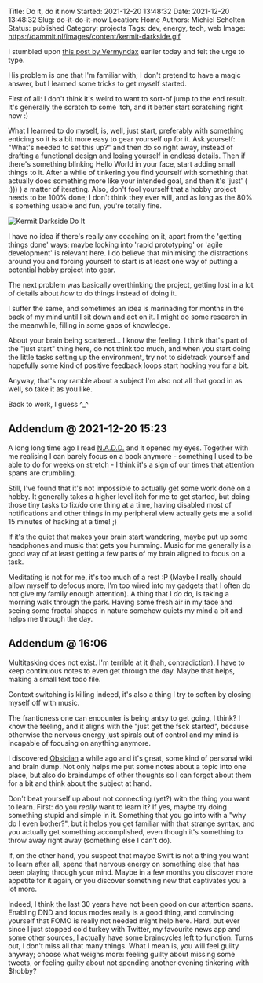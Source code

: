 Title: Do it, do it now
Started: 2021-12-20 13:48:32
Date: 2021-12-20 13:48:32
Slug: do-it-do-it-now
Location: Home
Authors: Michiel Scholten
Status: published
Category: projects
Tags: dev, energy, tech, web
Image: https://dammit.nl/images/content/kermit-darkside.gif

I stumbled upon [this post by Vermyndax](https://galaxycow.com/2021/12/19/breaking-things-down/) earlier today and felt the urge to type.

His problem is one that I'm familiar with; I don't pretend to have a magic answer, but I learned some tricks to get myself started.

First of all: I don't think it's weird to want to sort-of jump to the end result. It's generally the scratch to some itch, and it better start scratching right now :)

What I learned to do myself, is, well, just start, preferably with something enticing so it is a bit more easy to gear yourself up for it. Ask yourself: "What's needed to set this up?" and then do so right away, instead of drafting a functional design and losing yourself in endless details. Then if there's something blinking Hello World in your face, start adding small things to it. After a while of tinkering you find yourself with something that actually does something more like your intended goal, and then it's 'just' ( :))) ) a matter of iterating. Also, don't fool yourself that a hobby project needs to be 100% done; I don't think they ever will, and as long as the 80% is something usable and fun, you're totally fine.

![Kermit Darkside Do It](https://dammit.nl/images/content/kermit-darkside.gif)

I have no idea if there's really any coaching on it, apart from the 'getting things done' ways; maybe looking into 'rapid prototyping' or 'agile development' is relevant here. I do believe that minimising the distractions around you and forcing yourself to start is at least one way of putting a potential hobby project into gear.

The next problem was basically overthinking the project, getting lost in a lot of details about *how* to do things instead of doing it.

I suffer the same, and sometimes an idea is marinading for months in the back of my mind until I sit down and act on it. I might do some research in the meanwhile, filling in some gaps of knowledge.

About your brain being scattered... I know the feeling. I think that's part of the "just start" thing here, do not think too much, and when you start doing the little tasks setting up the environment, try not to sidetrack yourself and hopefully some kind of positive feedback loops start hooking you for a bit.

Anyway, that's my ramble about a subject I'm also not all that good in as well, so take it as you like.

Back to work, I guess ^_^


## Addendum @ 2021-12-20 15:23

A long long time ago I read [N.A.D.D.](https://randsinrepose.com/archives/nadd/) and it opened my eyes. Together with me realising I can barely focus on a book anymore - something I used to be able to do for weeks on stretch - I think it's a sign of our times that attention spans are crumbling.

Still, I've found that it's not impossible to actually get some work done on a hobby. It generally takes a higher level itch for me to get started, but doing those tiny tasks to fix/do one thing at a time, having disabled most of notifications and other things in my peripheral view actually gets me a solid 15 minutes of hacking at a time! ;)

If it's the quiet that makes your brain start wandering, maybe put up some headphones and music that gets you humming. Music for me generally is a good way of at least getting a few parts of my brain aligned to focus on a task.

Meditating is not for me, it's too much of a rest :P (Maybe I really should allow myself to defocus more, I'm too wired into my gadgets that I often do not give my family enough attention). A thing that I *do* do, is taking a morning walk through the park. Having some fresh air in my face and seeing some fractal shapes in nature somehow quiets my mind a bit and helps me through the day.


## Addendum @ 16:06

Multitasking does not exist. I'm terrible at it (hah, contradiction). I have to keep continuous notes to even get through the day. Maybe that helps, making a small text todo file.

Context switching is killing indeed, it's also a thing I try to soften by closing myself off with music.

The franticness one can encounter is being antsy to get going, I think? I know the feeling, and it aligns with the "just get the fsck started", because otherwise the nervous energy just spirals out of control and my mind is incapable of focusing on anything anymore.

I discovered [Obsidian](https://obsidian.md/) a while ago and it's great, some kind of personal wiki and brain dump. Not only helps me put some notes about a topic into one place, but also do braindumps of other thoughts so I can forgot about them for a bit and think about the subject at hand.



Don't beat yourself up about not connecting (yet?) with the thing you want to learn. First: do you *really* want to learn it? If yes, maybe try doing something stupid and simple in it. Something that you go into with a "why do I even bother?", but it helps you get familiar with that strange syntax, and you actually get something accomplished, even though it's something to throw away right away (something else I can't do).


If, on the other hand, you suspect that maybe Swift is not a thing you want to learn after all, spend that nervous energy on something else that has been playing through your mind. Maybe in a few months you discover more appetite for it again, or you discover something new that captivates you a lot more.

Indeed, I think the last 30 years have not been good on our attention spans. Enabling DND and focus modes really is a good thing, and convincing yourself that FOMO is really not needed might help here. Hard, but ever since I just stopped cold turkey with Twitter, my favourite news app and some other sources, I actually have some braincycles left to function. Turns out, I don't miss all that many things. What I mean is, you will feel guilty anyway; choose what weighs more: feeling guilty about missing some tweets, or feeling guilty about not spending another evening tinkering with $hobby?
